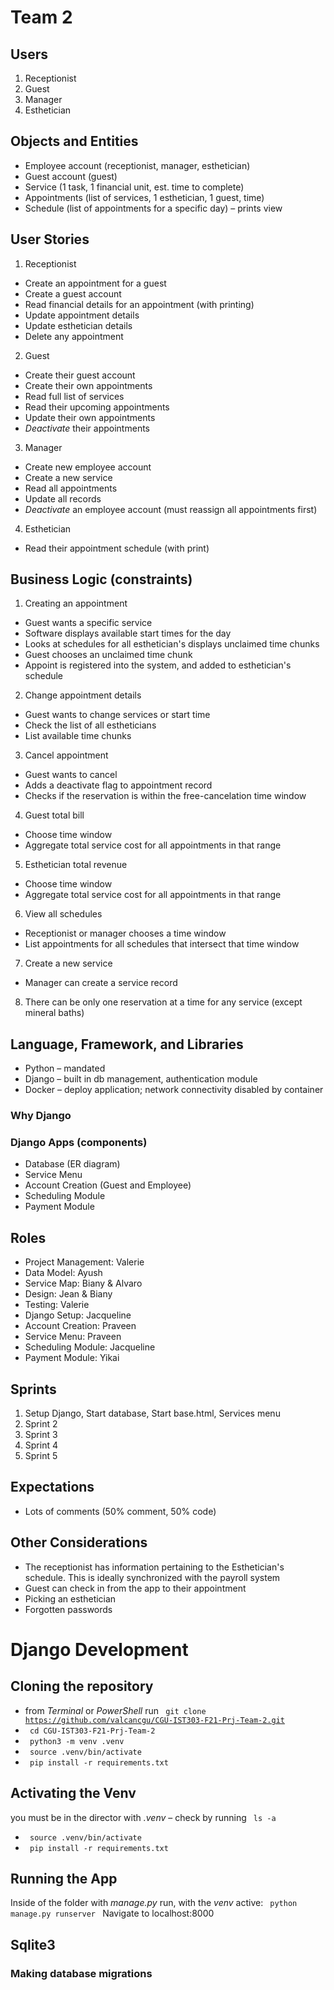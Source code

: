 # Team 2

## Users

1. Receptionist
2. Guest
3. Manager
4. Esthetician

## Objects and Entities

- Employee account (receptionist, manager, esthetician)
- Guest account (guest)
- Service (1 task, 1 financial unit, est. time to complete)
- Appointments (list of services, 1 esthetician, 1 guest, time)
- Schedule (list of appointments for a specific day) – prints view

## User Stories

1. Receptionist
- Create an appointment for a guest
- Create a guest account
- Read financial details for an appointment (with printing)
- Update appointment details
- Update esthetician details
- Delete any appointment

2. Guest
- Create their guest account
- Create their own appointments
- Read full list of services
- Read their upcoming appointments
- Update their own appointments
- *Deactivate* their appointments

3. Manager
- Create new employee account
- Create a new service
- Read all appointments
- Update all records
- *Deactivate* an employee account (must reassign all appointments first)

4. Esthetician
- Read their appointment schedule (with print)

## Business Logic (constraints)

1. Creating an appointment
- Guest wants a specific service
- Software displays available start times for the day
- Looks at schedules for all esthetician's displays unclaimed time chunks
- Guest chooses an unclaimed time chunk
- Appoint is registered into the system, and added to esthetician's schedule

2. Change appointment details
- Guest wants to change services or start time
- Check the list of all estheticians
- List available time chunks

3. Cancel appointment
- Guest wants to cancel
- Adds a deactivate flag to appointment record
- Checks if the reservation is within the free-cancelation time window

4. Guest total bill
- Choose time window
- Aggregate total service cost for all appointments in that range

5. Esthetician total revenue
- Choose time window
- Aggregate total service cost for all appointments in that range

6. View all schedules
- Receptionist or manager chooses a time window
- List appointments for all schedules that intersect that time window

7. Create a new service
- Manager can create a service record

8. There can be only one reservation at a time for any service (except mineral baths)

## Language, Framework, and Libraries

- Python – mandated
- Django – built in db management, authentication module
- Docker – deploy application; network connectivity disabled by container

### Why Django

### Django Apps (components)

- Database (ER diagram)
- Service Menu
- Account Creation (Guest and Employee)
- Scheduling Module
- Payment Module

## Roles

- Project Management: Valerie
- Data Model: Ayush
- Service Map: Biany & Alvaro
- Design: Jean & Biany
- Testing: Valerie
- Django Setup: Jacqueline
- Account Creation: Praveen
- Service Menu: Praveen
- Scheduling Module: Jacqueline
- Payment Module: Yikai

## Sprints

1. Setup Django, Start database, Start base.html, Services menu
2. Sprint 2
3. Sprint 3
4. Sprint 4
5. Sprint 5

## Expectations

- Lots of comments (50% comment, 50% code)

## Other Considerations

- The receptionist has information pertaining to the Esthetician's schedule. This is ideally synchronized with the payroll system
- Guest can check in from the app to their appointment
- Picking an esthetician
- Forgotten passwords

# Django Development

## Cloning the repository
- from *Terminal* or *PowerShell* run <code> git clone https://github.com/valcancgu/CGU-IST303-F21-Prj-Team-2.git </code>
- <code> cd CGU-IST303-F21-Prj-Team-2 </code>
- <code> python3 -m venv .venv </code>
- <code> source .venv/bin/activate </code>
- <code> pip install -r requirements.txt </code>

## Activating the Venv
you must be in the director with *.venv* – check by running <code> ls -a</code>
- <code> source .venv/bin/activate </code>
- <code> pip install -r requirements.txt </code>

## Running the App
Inside of the folder with *manage.py* run, with the *venv* active:
<code> python manage.py runserver </code>
Navigate to localhost:8000

## Sqlite3

### Making database migrations
